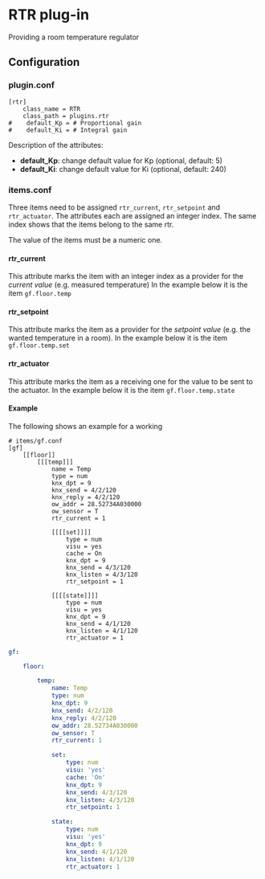 # RTR plug-in

Providing a room temperature regulator

## Configuration

### plugin.conf

```
[rtr]
    class_name = RTR
    class_path = plugins.rtr
#    default_Kp = # Proportional gain
#    default_Ki = # Integral gain
```

Description of the attributes:

* __default_Kp__: change default value for Kp (optional, default: 5)
* __default_Ki__: change default value for Ki (optional, default: 240)

### items.conf

Three items need to be assigned ``rtr_current``, ``rtr_setpoint`` and ``rtr_actuator``. The attributes each are assigned an integer index.
The same index shows that the items belong to the same rtr.

The value of the items must be a numeric one.

#### rtr_current

This attribute marks the item with an integer index as a provider for the *current value* (e.g. measured temperature)
In the example below it is the item ``gf.floor.temp``

#### rtr_setpoint

This attribute marks the item as a provider for the *setpoint value* (e.g. the wanted temperature in a room). In the example below it is the item ``gf.floor.temp.set``

#### rtr_actuator

This attribute marks the item as a receiving one for the value to be sent to the actuator.  In the example below it is the item ``gf.floor.temp.state``

#### Example

The following shows an example for a working 

```
# items/gf.conf
[gf]
    [[floor]]
        [[[temp]]]
            name = Temp
            type = num
            knx_dpt = 9
            knx_send = 4/2/120
            knx_reply = 4/2/120
            ow_addr = 28.52734A030000
            ow_sensor = T
            rtr_current = 1

            [[[[set]]]]
                type = num
                visu = yes
                cache = On
                knx_dpt = 9
                knx_send = 4/3/120
                knx_listen = 4/3/120
                rtr_setpoint = 1

            [[[[state]]]]
                type = num
                visu = yes
                knx_dpt = 9
                knx_send = 4/1/120
                knx_listen = 4/1/120
                rtr_actuator = 1
```

```yaml
gf:

    floor:

        temp:
            name: Temp
            type: num
            knx_dpt: 9
            knx_send: 4/2/120
            knx_reply: 4/2/120
            ow_addr: 28.52734A030000
            ow_sensor: T
            rtr_current: 1

            set:
                type: num
                visu: 'yes'
                cache: 'On'
                knx_dpt: 9
                knx_send: 4/3/120
                knx_listen: 4/3/120
                rtr_setpoint: 1

            state:
                type: num
                visu: 'yes'
                knx_dpt: 9
                knx_send: 4/1/120
                knx_listen: 4/1/120
                rtr_actuator: 1
```
